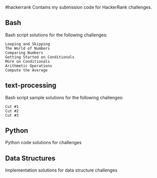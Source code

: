 #hackerrank
Contains my submission code for HackerRank challenges.

## Bash
Bash script solutions for the following challenges:

    Looping and Skipping
    The World of Numbers
    Comparing Numbers
    Getting Started on Conditionals
    More on Conditionals
    Arithmetic Operations
    Compute the Average

## text-processing
Bash script sample solutions for the following challenges:

	Cut #1
	Cut #2
	Cut #3

## Python
Python code solutions for challenges

## Data Structures
Implementation solutions for data structure challenges
